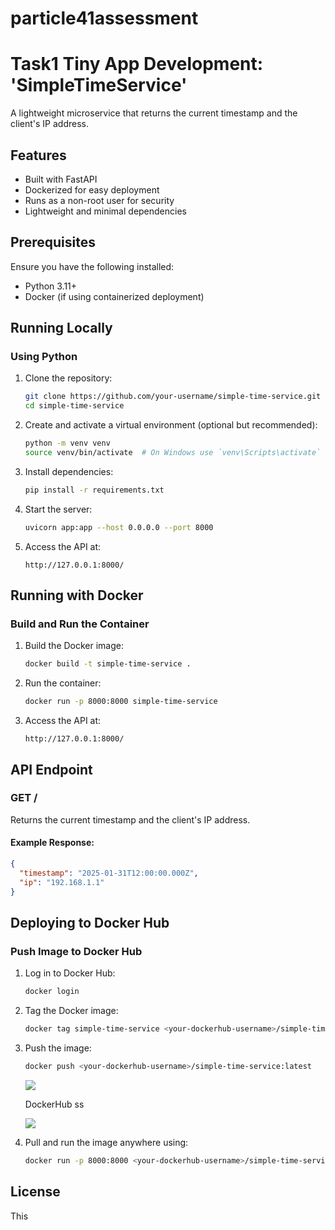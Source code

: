 # particle41assessment



# Task1 Tiny App Development: 'SimpleTimeService'

A lightweight microservice that returns the current timestamp and the client's IP address.

## Features

- Built with FastAPI
- Dockerized for easy deployment
- Runs as a non-root user for security
- Lightweight and minimal dependencies

## Prerequisites

Ensure you have the following installed:

- Python 3.11+
- Docker (if using containerized deployment)

## Running Locally

### **Using Python**

1. Clone the repository:
   ```sh
   git clone https://github.com/your-username/simple-time-service.git
   cd simple-time-service
   ```
2. Create and activate a virtual environment (optional but recommended):
   ```sh
   python -m venv venv
   source venv/bin/activate  # On Windows use `venv\Scripts\activate`
   ```
3. Install dependencies:
   ```sh
   pip install -r requirements.txt
   ```
4. Start the server:
   ```sh
   uvicorn app:app --host 0.0.0.0 --port 8000
   ```
5. Access the API at:
   ```
   http://127.0.0.1:8000/
   ```

## Running with Docker

### **Build and Run the Container**

1. Build the Docker image:
   ```sh
   docker build -t simple-time-service .
   ```
2. Run the container:
   ```sh
   docker run -p 8000:8000 simple-time-service
   ```
3. Access the API at:
   ```
   http://127.0.0.1:8000/
   ```

## API Endpoint

### **GET /**

Returns the current timestamp and the client's IP address.

#### **Example Response:**

```json
{
  "timestamp": "2025-01-31T12:00:00.000Z",
  "ip": "192.168.1.1"
}
```

## Deploying to Docker Hub

### **Push Image to Docker Hub**

1. Log in to Docker Hub:
   ```sh
   docker login
   ```
2. Tag the Docker image:
   ```sh
   docker tag simple-time-service <your-dockerhub-username>/simple-time-service:latest
   ```
3. Push the image:
   ```sh
   docker push <your-dockerhub-username>/simple-time-service:latest
   ```
   <img src="screenshort/Task1 - 7.png">

   DockerHub ss

   <img src="screenshort/Task1 - 8.png">
   
5. Pull and run the image anywhere using:
   ```sh
   docker run -p 8000:8000 <your-dockerhub-username>/simple-time-service:latest
   ```


## License

This 

